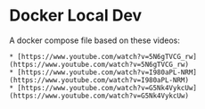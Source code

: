 # Docker Local Dev

A docker compose file based on these videos:

    * [https://www.youtube.com/watch?v=5N6gTVCG_rw](https://www.youtube.com/watch?v=5N6gTVCG_rw)
    * [https://www.youtube.com/watch?v=I980aPL-NRM](https://www.youtube.com/watch?v=I980aPL-NRM)
    * [https://www.youtube.com/watch?v=G5Nk4VykcUw](https://www.youtube.com/watch?v=G5Nk4VykcUw)
